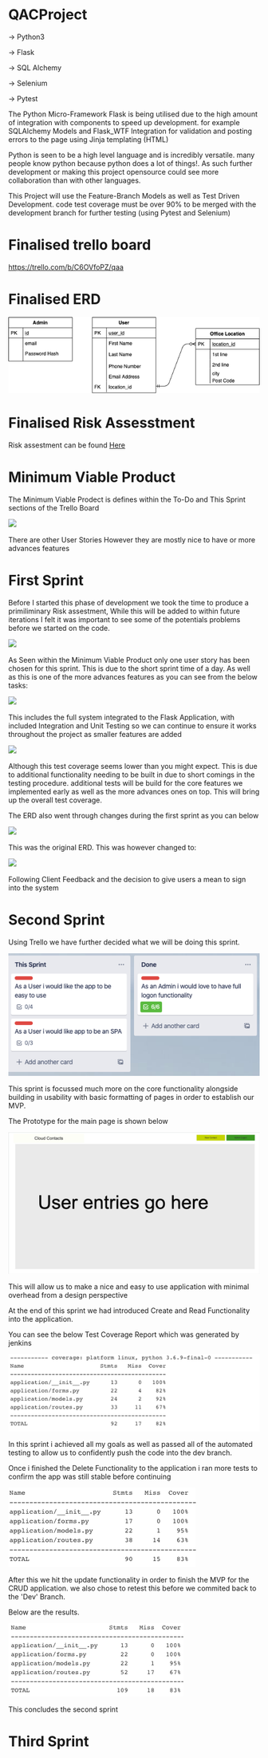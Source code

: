 # QACProject

-> Python3

-> Flask

-> SQL Alchemy

-> Selenium

-> Pytest

The Python Micro-Framework Flask is being utilised due to the high amount of integration with components to speed up development. for example SQLAlchemy Models and Flask_WTF Integration for validation and posting errors to the page using Jinja templating (HTML)

Python is seen to be a high level language and is incredibly versatile. many people know python because python does a lot of things!. 
As such further development or making this project opensource could see more collaboration than with other languages.

This Project will use the Feature-Branch Models as well as Test Driven Development. code test coverage must be over 90% to be merged with the development branch for further testing (using Pytest and Selenium)

# Finalised trello board

https://trello.com/b/C6OVfoPZ/qaa

# Finalised ERD

![](Documentation_rss/New_ERD.png)

# Finalised Risk Assesstment

Risk assestment can be found [Here](https://docs.google.com/spreadsheets/d/1e9dNWcu6ro9YcTkmCDNhyVzRHGwjEr3RxXqMkqxVKZE/edit?usp=sharing)

# Minimum Viable Product

The Minimum Viable Prodect is defines within the To-Do and This Sprint sections of the Trello Board 

![](Documentation_rss/MVP.png)

There are other User Stories However they are mostly nice to have or more advances features

# First Sprint

Before I started this phase of development we took the time to produce a primiliminary Risk assestment, While this will be added to within future iterations I felt it was important to see some of the potentials problems before we started on the code. 

![](Document_rss/RiskAssestment-1.png)

As Seen within the Minimum Viable Product only one user story has been chosen for this sprint. This is due to the short sprint time of a day. 
As well as this is one of the more advances features as you can see from the below tasks:

![](Document_rss/Sprint1Tasks.png)

This includes the full system integrated to the Flask Application, with included Integration and Unit Testing so we can continue to ensure it works throughout the project as smaller features are added 

![](Documentation_rss/Sprint1Tests.png)

Although this test coverage seems lower than you might expect. This is due to additional functionality needing to be built in due to short comings in the testing procedure. additional tests will be build for the core features we implemented early as well as the more advances ones on top. This will bring up the overall test coverage. 

The ERD also went through changes during the first sprint as you can below 

![](Documentation_rss/Old_ERD.png)

This was the original ERD. This was however changed to: 

![](Documentation_rss/ERD.png)

Following Client Feedback and the decision to give users a mean to sign into the system

# Second Sprint

Using Trello we have further decided what we will be doing this sprint. 

![](Documentation_rss/Sprint2Tasks.png)

This sprint is focussed much more on the core functionality alongside building in usability with basic formatting of pages in order to establish our MVP. 

The Prototype for the main page is shown below 

![](Documentation_rss/Sprint2Proto.png)

This will allow us to make a nice and easy to use application with minimal overhead from a design perspective 

At the end of this sprint we had introduced Create and Read Functionality into the application. 

You can see the below Test Coverage Report which was generated by jenkins 

![](Documentation_rss/Sprint2Tests.png)

In this sprint i achieved all my goals as well as passed all of the automated testing to allow us to confidently push the code into the dev branch. 

Once i finished the Delete Functionality to the application i ran more tests to confirm the app was still stable before continuing 

![](Documentation_rss/mid-Sprint2Tests.png)

After this we hit the update functionality in order to finish the MVP for the CRUD application. we also chose to retest this before we commited back to the 'Dev' Branch. 

Below are the results. 

![](Documentation_rss/end-Sprint2Tests.png)

This concludes the second sprint 

# Third Sprint
